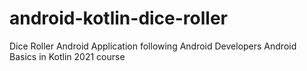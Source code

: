 # android-kotlin-dice-roller
Dice Roller Android Application following Android Developers Android Basics in Kotlin 2021 course 
